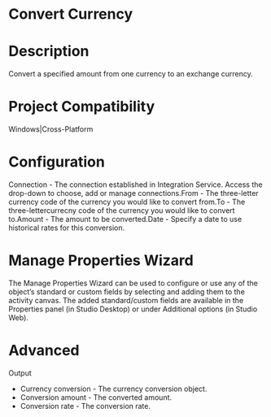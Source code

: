 ﻿# Convert Currency

# Description

Convert a specified amount from one currency to an exchange currency.

# Project Compatibility

Windows|Cross-Platform

# Configuration

Connection - The connection established in Integration Service.
                        Access the drop-down to choose, add or manage connections.From - The three-letter currency code of the currency you would like
                        to convert from.To - The three-lettercurrecny code of the currency you would like to
                        convert to.Amount - The amount to be converted.Date - Specify a date to use historical rates for this
                        conversion.

# Manage Properties Wizard

The Manage Properties Wizard can be used to configure or use any of the object’s
                standard or custom fields by selecting and adding them to the activity canvas. The
                added standard/custom fields are available in the Properties panel (in Studio
                Desktop) or under Additional options (in Studio Web).

# Advanced

Output

* Currency conversion - The currency conversion object.
* Conversion amount - The converted amount.
* Conversion rate - The conversion rate.
